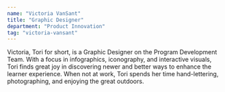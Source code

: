```yaml
---
name: "Victoria VanSant"
title: "Graphic Designer"
department: "Product Innovation"
tag: "victoria-vansant"
---
```

Victoria, Tori for short, is a Graphic Designer on the Program Development Team. With a focus in infographics, iconography, and interactive visuals, Tori finds great joy in discovering newer and better ways to enhance the learner experience. When not at work, Tori spends her time hand-lettering, photographing, and enjoying the great outdoors.
